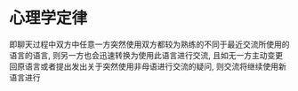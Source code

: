 # 心理学定律

即聊天过程中双方中任意一方突然使用双方都较为熟练的不同于最近交流所使用的语言的语言, 则另一方也会迅速转换为使用此语言进行交流, 且如无一方主动变更回原语言或者提出发出关于突然使用非母语进行交流的疑问, 则交流将继续使用新语言进行
